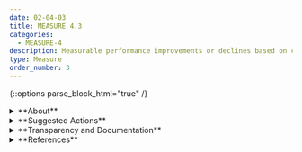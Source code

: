 ```yaml
---
date: 02-04-03
title: MEASURE 4.3
categories:
  - MEASURE-4
description: Measurable performance improvements or declines based on consultations with relevant AI actors including affected communities, and field data about context-relevant risks and trustworthiness characteristics, are identified and documented. 
type: Measure
order_number: 3
---
```

{::options parse_block_html="true" /} 


<details>
<summary markdown="span">**About**</summary>      
<br>
TEVV activities conducted throughout the AI system lifecycle can provide baseline quantitative measures for trustworthy characteristics. When combined with results from Measure 2.5 to 2.11 and Measure 4.1 and 4.2, TEVV actors can maintain a comprehensive view of system performance. These measures can be augmented through participatory engagement with potentially impacted communities or other forms of stakeholder elicitation about AI systems’ impacts. These sources of information can allow AI actors to explore potential adjustments to system components, adapt operating conditions, or institute performance improvements. 

</details>

<details>
<summary markdown="span">**Suggested Actions**</summary>

- Develop baseline quantitative measures for trustworthy characteristics. 
- Delimit and characterize baseline operation values and states. 
- Utilize qualitative approaches to augment and complement quantitative baseline measures, in close coordination with impact assessment, human factors and socio-technical AI actors. 
- Monitor and assess measurements as part of continual improvement to identify potential system adjustments or modifications
- Perform and document sensitivity analysis to characterize actual and expected variance in performance after applying system or procedural updates. 
- Document decisions related to the sensitivity analysis and record expected influence on  system performance and identified risks. 

</details>

<details>
<summary markdown="span">**Transparency and Documentation**</summary>
<br>
**Organizations can document the following:**

- To what extent are the model outputs consistent with the entity’s values and principles to foster public trust and equity?
- How were sensitive variables (e.g., demographic and socioeconomic categories) that may be subject to regulatory compliance specifically selected or not selected for modeling purposes?
- Did your organization implement a risk management system to address risks involved in deploying the identified AI solution (e.g. personnel risk or changes to commercial objectives)?
- How will the accountable human(s) address changes in accuracy and precision due to either an adversary’s attempts to disrupt the AI or unrelated changes in the operational/business environment?
- How will user and peer engagement be integrated into the model development process and periodic performance review once deployed?

**AI Transparency Resources:**

- GAO-21-519SP - Artificial Intelligence: An Accountability Framework for Federal Agencies & Other Entities. [URL](https://www.gao.gov/products/gao-21-519sp)
- Artificial Intelligence Ethics Framework For The Intelligence Community. [URL](https://www.intelligence.gov/artificial-intelligence-ethics-framework-for-the-intelligence-community) 

</details>

<details>
<summary markdown="span">**References**</summary>      
<br>
Batya Friedman, and David G. Hendry. Value Sensitive Design: Shaping Technology with Moral Imagination. Cambridge, MA: The MIT Press, 2019. [URL](https://mitpress.mit.edu/9780262039536/value-sensitive-design/)

Batya Friedman, David G. Hendry, and Alan Borning. “A Survey of Value Sensitive Design Methods.” Foundations and Trends in Human-Computer Interaction 11, no. 2 (November 22, 2017): 63–125. [URL](https://doi.org/10.1561/1100000015)

Steven Umbrello, and Ibo van de Poel. “Mapping Value Sensitive Design onto AI for Social Good Principles.” AI and Ethics 1, no. 3 (February 1, 2021): 283–96. [URL](https://doi.org/10.1007/s43681-021-00038-3)

Karen Boyd. “Designing Up with Value-Sensitive Design: Building a Field Guide for Ethical ML Development.” FAccT '22: 2022 ACM Conference on Fairness, Accountability, and Transparency, June 20, 2022, 2069–82. [URL](https://doi.org/10.1145/3531146.3534626)

Janet Davis and Lisa P. Nathan. “Value Sensitive Design: Applications, Adaptations, and Critiques.” In Handbook of Ethics, Values, and Technological Design, edited by Jeroen van den Hoven, Pieter E. Vermaas, and Ibo van de Poel,  January 1, 2015, 11–40. [URL](https://doi.org/10.1007/978-94-007-6970-0_3)

Ben Shneiderman. Human-Centered AI. Oxford: Oxford University Press, 2022. 

Shneiderman, Ben. “Human-Centered AI.” Issues in Science and Technology 37, no. 2 (2021): 56–61. [URL](https://issues.org/human-centered-ai/)

Shneiderman, Ben. “Tutorial: Human-Centered AI: Reliable, Safe and Trustworthy.” IUI '21 Companion: 26th International Conference on Intelligent User Interfaces - Companion, April 14, 2021, 7–8. [URL](https://doi.org/10.1145/3397482.3453994)

George Margetis, Stavroula Ntoa, Margherita Antona, and Constantine Stephanidis. “Human-Centered Design of Artificial Intelligence.” In Handbook of Human Factors and Ergonomics, edited by Gavriel Salvendy and Waldemar Karwowski, 5th ed., 1085–1106. John Wiley & Sons, 2021. [URL](https://onlinelibrary.wiley.com/doi/10.1002/9781119636113.ch42)

Caitlin Thompson. “Who's Homeless Enough for Housing? In San Francisco, an Algorithm Decides.” Coda, September 21, 2021. [URL](https://www.codastory.com/authoritarian-tech/san-francisco-homeless-algorithm/)

John Zerilli, Alistair Knott, James Maclaurin, and Colin Gavaghan. “Algorithmic Decision-Making and the Control Problem.” Minds and Machines 29, no. 4 (December 11, 2019): 555–78. [URL](https://doi.org/10.1007/s11023-019-09513-7)

Fry, Hannah. Hello World: Being Human in the Age of Algorithms. New York: W.W. Norton & Company, 2018. [URL](https://wwnorton.com/books/Hello-World)

Sasha Costanza-Chock. Design Justice: Community-Led Practices to Build the Worlds We Need. Cambridge: The MIT Press, 2020. [URL](https://direct.mit.edu/books/book/4605/Design-JusticeCommunity-Led-Practices-to-Build-the)

David G. Robinson. Voices in the Code: A Story About People, Their Values, and the Algorithm They Made. New York: Russell Sage Foundation, 2022. [URL](https://www.russellsage.org/publications/voices-code)

Diane Hart, Gabi Diercks-O'Brien, and Adrian Powell. “Exploring Stakeholder Engagement in Impact Evaluation Planning in Educational Development Work.” Evaluation 15, no. 3 (2009): 285–306. [URL](https://doi.org/10.1177/1356389009105882)

Asit Bhattacharyya and Lorne Cummings. “Measuring Corporate Environmental Performance – Stakeholder Engagement Evaluation.” Business Strategy and the Environment 24, no. 5 (2013): 309–25. [URL](https://doi.org/10.1002/bse.1819)

Hendricks, Sharief, Nailah Conrad, Tania S. Douglas, and Tinashe Mutsvangwa. “A Modified Stakeholder Participation Assessment Framework for Design Thinking in Health Innovation.” Healthcare 6, no. 3 (September 2018): 191–96. [URL](https://doi.org/10.1016/j.hjdsi.2018.06.003)

Fernando Delgado, Stephen Yang, Michael Madaio, and Qian Yang. "Stakeholder Participation in AI: Beyond 'Add Diverse Stakeholders and Stir.'" arXiv preprint, submitted November 1, 2021. [URL](https://arxiv.org/abs/2111.01122)

Emanuel Moss, Elizabeth Watkins, Ranjit Singh, Madeleine Clare Elish, and Jacob Metcalf. “Assembling Accountability: Algorithmic Impact Assessment for the Public Interest.” SSRN, July 8, 2021. [URL](https://doi.org/10.2139/ssrn.3877437)

Alexandra Reeve Givens, and Meredith Ringel Morris. “Centering Disability Perspectives in Algorithmic Fairness, Accountability, & Transparency.” FAT* '20: Proceedings of the 2020 Conference on Fairness, Accountability, and Transparency, January 27, 2020, 684-84. [URL](https://doi.org/10.1145/3351095.3375686)

</details>
